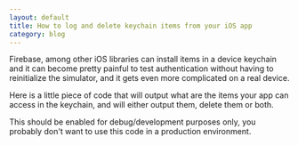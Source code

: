 ```yaml
---
layout: default
title: How to log and delete keychain items from your iOS app
category: blog
---
```


Firebase, among other iOS libraries can install items in a device keychain and
it can become pretty painful to test authentication without having to reinitialize
the simulator, and it gets even more complicated on a real device.

Here is a little piece of code that will output what are the items your app
can access in the keychain, and will either output them, delete them or both.

<div class="alert alert-warning">
This should be enabled for debug/development purposes only, you probably don't
want to use this code in a production environment.
</div>

<script src="https://gist.github.com/dirtyhenry/46a87f9a3717532085974edcfa114051.js">
</script>
